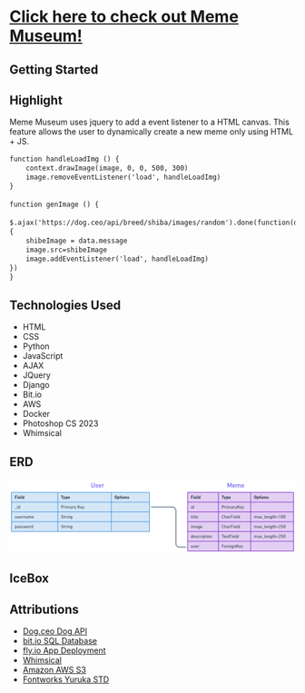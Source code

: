 # [Click here to check out Meme Museum!](https://meme-museum.fly.dev/)

## Getting Started

## Highlight
<p>Meme Museum uses jquery to add a event listener to a HTML canvas. This feature allows the user to dynamically create a new meme only using HTML + JS.</p>

```
function handleLoadImg () {
    context.drawImage(image, 0, 0, 500, 300)
    image.removeEventListener('load', handleLoadImg)
}

function genImage () {
    $.ajax('https://dog.ceo/api/breed/shiba/images/random').done(function(data) {
    shibeImage = data.message
    image.src=shibeImage
    image.addEventListener('load', handleLoadImg)
})
}
```

## Technologies Used
- HTML
- CSS
- Python
- JavaScript
- AJAX
- JQuery
- Django
- Bit.io
- AWS
- Docker
- Photoshop CS 2023
- Whimsical

## ERD
![Meme Museum ERD](./main_app/static/assets/ERD.png)

## IceBox

## Attributions
- [Dog.ceo Dog API](https://dog.ceo/dog-api/)
- [bit.io SQL Database](https://bit.io/)
- [fly.io App Deployment](https://fly.io/)
- [Whimsical](https://whimsical.com/)
- [Amazon AWS S3](https://aws.amazon.com/s3/)
- [Fontworks Yuruka STD](https://en.fontworks.co.jp/)